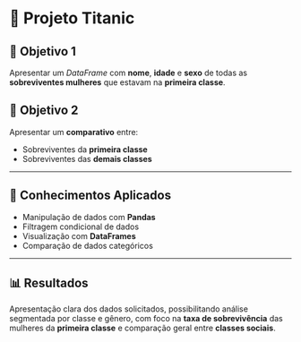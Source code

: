 # 🚢 Projeto Titanic

## 🎯 Objetivo 1  
Apresentar um *DataFrame* com **nome**, **idade** e **sexo** de todas as **sobreviventes mulheres** que estavam na **primeira classe**.

## 🎯 Objetivo 2  
Apresentar um **comparativo** entre:
- Sobreviventes da **primeira classe**
- Sobreviventes das **demais classes**

---

## 🧠 Conhecimentos Aplicados
- Manipulação de dados com **Pandas**
- Filtragem condicional de dados
- Visualização com **DataFrames**
- Comparação de dados categóricos

---

## 📊 Resultados
Apresentação clara dos dados solicitados, possibilitando análise segmentada por classe e gênero, com foco na **taxa de sobrevivência** das mulheres da **primeira classe** e comparação geral entre **classes sociais**.

